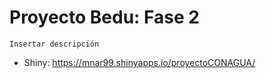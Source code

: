 # Proyecto Bedu: Fase 2

```
Insertar descripción
```

* Shiny: https://mnar99.shinyapps.io/proyectoCONAGUA/
